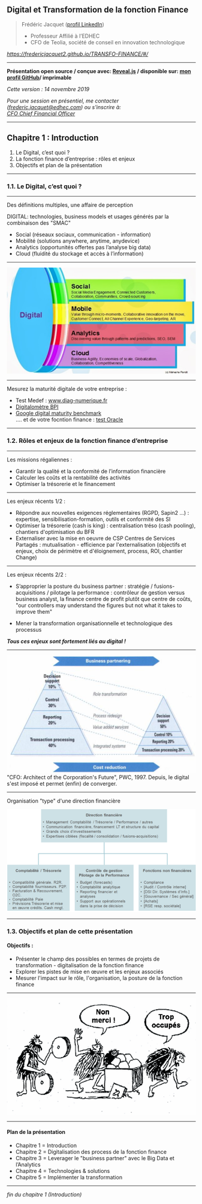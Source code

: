## Digital et Transformation de la fonction Finance  

> Frédéric Jacquet ([profil LinkedIn](https://www.linkedin.com/in/fr%C3%A9d%C3%A9ric-jacquet-87a21956/))   
> - Professeur Affilié à l’EDHEC    
> - CFO de Teolia, société de conseil en innovation technologique     

*https://fredericjacquet2.github.io/TRANSFO-FINANCE/#/*

---

**Présentation open source / conçue avec: [Reveal.js](https://revealjs.com/#/) / disponible sur: [mon profil GitHub](https://github.com/fredericjacquet2)/ imprimable**     

*Cette version : 14 novembre 2019*

*Pour une session en présentiel, me contacter (frederic.jacquet@edhec.com) ou s'inscrire à:*    
*[CFO Chief Financial Officer](http://www.lesechos-formation.fr/catalogue/formations-metiers/finance-gestion/cfo-chief-financial-officer.html#programme)*

---

## Chapitre 1 : Introduction

1. Le Digital, c’est quoi ?
2. La fonction finance d’entreprise : rôles et enjeux    
3. Objectifs et plan de la présentation 

----

### 1.1. Le Digital, c’est quoi ?

----

Des définitions multiples, une affaire de perception   

DIGITAL: technologies, business models et usages générés par la combinaison des "SMAC"   

  -	Social (réseaux sociaux, communication - information) 
  -	Mobilité (solutions anywhere, anytime, anydevice)
  -	Analytics (opportunités offertes pas l’analyse big data)
  -	Cloud (fluidité du stockage et accès à l’information)  

----

<img src="images/smac.png" style="background:none; border:none; box-shadow:none;"/>

----

Mesurez la maturité digitale de votre entreprise :       

- Test Medef : www.diag-numerique.fr    
- [Digitalomètre BPI](https://www.bpifrance.fr/A-la-une/Dossiers/Bpifrance-accompagne-la-transformation-digitale-des-entreprises/Evaluez-votre-maturite-digitale-avec-le-Digitalometre-!-39136)     
- [Google digital maturity benchmark](https://digitalmaturitybenchmark.withgoogle.com/en/advertisers/)    
.... et de votre focntion finance : [test Oracle](https://valuenavigator.oracle.com/resources/VNAssessment/index.html?root=assmntQns&assmnt=AT00000001)      

----


### 1.2. Rôles et enjeux de la fonction finance d’entreprise   

----

Les missions régaliennes : 
- Garantir la qualité et la conformité de l’information financière     
- Calculer les coûts et la rentabilité des activités    
- Optimiser la trésorerie et le financement   

----

Les enjeux récents 1/2 :
- Répondre aux nouvelles exigences réglementaires (RGPD, Sapin2 …) : expertise, sensibilisation-formation, outils et conformité des SI      
- Optimiser la trésorerie (cash is king) : centralisation tréso (cash pooling), chantiers d'optimisation du BFR           
- Externaliser avec la mise en oeuvre de CSP Centres de Services Partagés : mutualisation - efficience par l'externalisation (objectifs et enjeux, choix de périmètre et d'éloignement, process, ROI, chantier Change)      

----

Les enjeux récents 2/2 :
- S’approprier la posture du business partner : stratégie / fusions-acquisitions / pilotage la performance : contrôleur de gestion versus business analyst, la finance centre de profit plutôt que centre de coûts, "our controllers may understand the figures but not what it takes to improve them"          
   
- Mener la transformation organisationnelle et technologique des processus     

***Tous ces enjeux sont fortement liés au digital !***   

----

<img src="images/pwc TF.png" style="background:none; border:none; box-shadow:none;"/>      
"CFO: Architect of the Corporation's Future", PWC, 1997. Depuis, le digital s'est imposé et permet (enfin) de converger.

----

Organisation "type" d'une direction financière     

<img src="images/ORGAFIN2.png" style="background:none; border:none; box-shadow:none;"/>

----

### 1.3. Objectifs et plan de cette présentation

#### Objectifs :     
- Présenter le champ des possibles en termes de projets de transformation - digitalisation de la fonction finance      
- Explorer les pistes de mise en œuvre et les enjeux associés           
- Mesurer l'impact sur le rôle, l'organisation, la posture de la fonction finance   

----

<img src="images/trop occupes.png" style="background:none; border:none; box-shadow:none;"/>

----

#### Plan de la présentation        
- Chapitre 1 = Introduction
- Chapitre 2 = Digitalisation des process de la fonction finance 
- Chapitre 3 = Leverager le "business partner" avec le Big Data et l’Analytics
- Chapitre 4 = Technologies & solutions
- Chapitre 5 = Implémenter la transformation

----

*fin du chapitre 1 (Introduction)*
